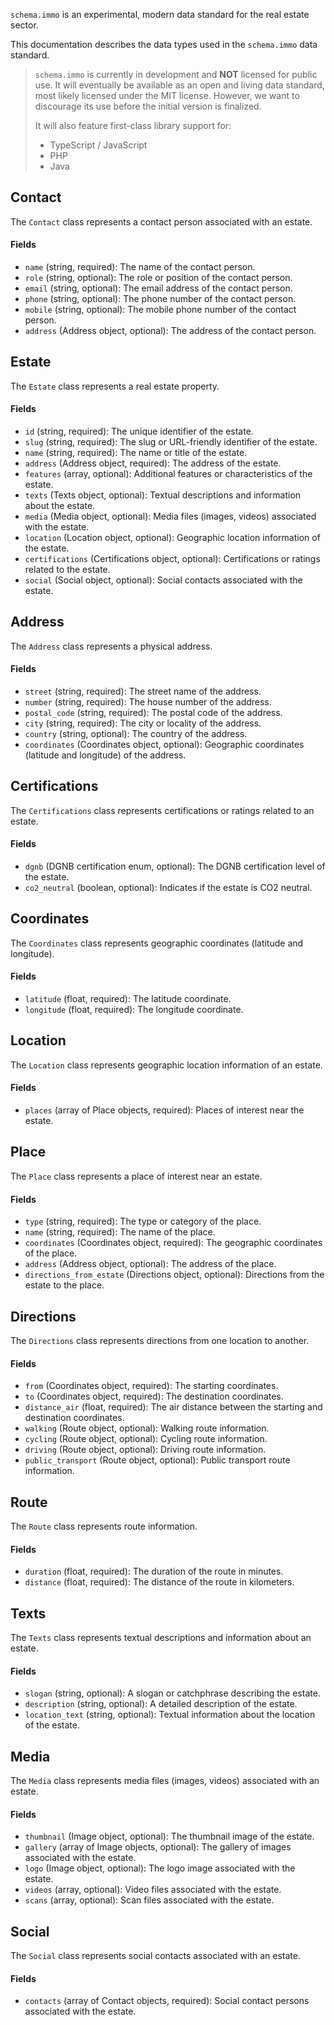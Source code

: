 `schema.immo` is an experimental, modern data standard for the real estate sector.

This documentation describes the data types used in the `schema.immo` data standard.

> `schema.immo` is currently in development and **NOT** licensed for public use. It will eventually be available
> as an open and living data standard, most likely licensed under the MIT license. However, we want to discourage its use before the initial version is finalized.
>
> It will also feature first-class library support for:
> - TypeScript / JavaScript
> - PHP
> - Java


## Contact

The `Contact` class represents a contact person associated with an estate.

#### Fields

- `name` (string, required): The name of the contact person.
- `role` (string, optional): The role or position of the contact person.
- `email` (string, optional): The email address of the contact person.
- `phone` (string, optional): The phone number of the contact person.
- `mobile` (string, optional): The mobile phone number of the contact person.
- `address` (Address object, optional): The address of the contact person.

## Estate

The `Estate` class represents a real estate property.

#### Fields

- `id` (string, required): The unique identifier of the estate.
- `slug` (string, required): The slug or URL-friendly identifier of the estate.
- `name` (string, required): The name or title of the estate.
- `address` (Address object, required): The address of the estate.
- `features` (array, optional): Additional features or characteristics of the estate.
- `texts` (Texts object, optional): Textual descriptions and information about the estate.
- `media` (Media object, optional): Media files (images, videos) associated with the estate.
- `location` (Location object, optional): Geographic location information of the estate.
- `certifications` (Certifications object, optional): Certifications or ratings related to the estate.
- `social` (Social object, optional): Social contacts associated with the estate.

## Address

The `Address` class represents a physical address.

#### Fields

- `street` (string, required): The street name of the address.
- `number` (string, required): The house number of the address.
- `postal_code` (string, required): The postal code of the address.
- `city` (string, required): The city or locality of the address.
- `country` (string, optional): The country of the address.
- `coordinates` (Coordinates object, optional): Geographic coordinates (latitude and longitude) of the address.

## Certifications

The `Certifications` class represents certifications or ratings related to an estate.

#### Fields

- `dgnb` (DGNB certification enum, optional): The DGNB certification level of the estate.
- `co2_neutral` (boolean, optional): Indicates if the estate is CO2 neutral.

## Coordinates

The `Coordinates` class represents geographic coordinates (latitude and longitude).

#### Fields

- `latitude` (float, required): The latitude coordinate.
- `longitude` (float, required): The longitude coordinate.

## Location

The `Location` class represents geographic location information of an estate.

#### Fields

- `places` (array of Place objects, required): Places of interest near the estate.

## Place

The `Place` class represents a place of interest near an estate.

#### Fields

- `type` (string, required): The type or category of the place.
- `name` (string, required): The name of the place.
- `coordinates` (Coordinates object, required): The geographic coordinates of the place.
- `address` (Address object, optional): The address of the place.
- `directions_from_estate` (Directions object, optional): Directions from the estate to the place.

## Directions

The `Directions` class represents directions from one location to another.

#### Fields

- `from` (Coordinates object, required): The starting coordinates.
- `to` (Coordinates object, required): The destination coordinates.
- `distance_air` (float, required): The air distance between the starting and destination coordinates.
- `walking` (Route object, optional): Walking route information.
- `cycling` (Route object, optional): Cycling route information.
- `driving` (Route object, optional): Driving route information.
- `public_transport` (Route object, optional): Public transport route information.

## Route

The `Route` class represents route information.

#### Fields

- `duration` (float, required): The duration of the route in minutes.
- `distance` (float, required): The distance of the route in kilometers.

## Texts

The `Texts` class represents textual descriptions and information about an estate.

#### Fields

- `slogan` (string, optional): A slogan or catchphrase describing the estate.
- `description` (string, optional): A detailed description of the estate.
- `location_text` (string, optional): Textual information about the location of the estate.

## Media

The `Media` class represents media files (images, videos) associated with an estate.

#### Fields

- `thumbnail` (Image object, optional): The thumbnail image of the estate.
- `gallery` (array of Image objects, optional): The gallery of images associated with the estate.
- `logo` (Image object, optional): The logo image associated with the estate.
- `videos` (array, optional): Video files associated with the estate.
- `scans` (array, optional): Scan files associated with the estate.

## Social

The `Social` class represents social contacts associated with an estate.

#### Fields

- `contacts` (array of Contact objects, required): Social contact persons associated with the estate.
